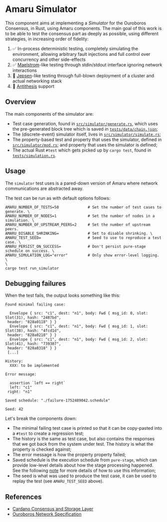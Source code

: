 # Amaru Simulator

This component aims at implementing a _Simulator_ for the Ouroboros Consensus,
in Rust, using Amaru components. The main goal of this work is to be able to
test the consensus part as deeply as possible, using different strategies, in
increasing order of fidelity:

1. ✅ In-process deterministic testing, completely simulating the environment,
   allowing arbitrary fault injections and full control over concurrency and
   other side-effects
2. ✅ [Maelstrom](https://github.com/jepsen-io/maelstrom/)-like testing through
   stdin/stdout interface ignoring network interactions
3. 🔴 [Jepsen](https://github.com/jepsen-io/jepsen)-like testing through
   full-blown deployment of a cluster and actual networking stack
4. 🔴 [Antithesis](https://antithesis.com) support

## Overview

The main components of the simulator are:

* Test case generation, found in
  [`src/simulator/generate.rs`](src/simulator/generate.rs), which uses the
  pre-generated block tree which is saved in
  [`tests/data/chain.json`](tests/data/chain.json);
* The (discrete-event) simulator itself, lives in
  [`src/simulator/simulate.rs`](src/simulator/simulate.rs);
* The property-based test and property that uses the simulator, defined in
  [`src/simulator/mod.rs`](src/simulator/mod.rs);
  and property that uses the simulator is defined;
* The actual Rust `#test` which gets picked up by `cargo test`, found in
  [`tests/simulation.rs`](tests/simulation.rs). 

## Usage

The `simulator` test uses is a pared-down version of Amaru where network
communications are abstracted away.

The test can be run as with default options follows:

```
AMARU_NUMBER_OF_TESTS=50             # Set the number of test cases to generate. \
AMARU_NUMBER_OF_NODES=1              # Set the number of nodes in a simulation. \
AMARU_NUMBER_OF_UPSTREAM_PEERS=2     # Set the number of upstream peers.
AMARU_DISABLE_SHRINKING=             # Set to disable shrinking. \
AMARU_TEST_SEED=                     # Seed to use to reproduce a test case. \
AMARU_PERSIST_ON_SUCCESS=            # Don't persist pure-stage schedule on success. \
AMARU_SIMULATION_LOG="error"         # Only show error-level logging. \
\
cargo test run_simulator
```

## Debugging failures

When the test fails, the output looks something like this:

```
Found minimal failing case:

  Envelope { src: "c1", dest: "n1", body: Fwd { msg_id: 0, slot: Slot(31), hash: "2487bd",
 header: "828a0118" } }
  Envelope { src: "c1", dest: "n1", body: Fwd { msg_id: 1, slot: Slot(38), hash: "4fcd1d",
 header: "828a0218" } }
  Envelope { src: "c1", dest: "n1", body: Fwd { msg_id: 2, slot: Slot(41), hash: "739307",
 header: "828a0318" } }
 [...]

History:
  XXX: to be implemented

Error message:

  assertion `left == right`
  left: "c1"
 right: "n1"

Saved schedule: "./failure-1752489042.schedule"

Seed: 42
```

Let's break the components down:

* The minimal failing test case is printed so that it can be copy-pasted into a
  `#test` to create a regression test;
* The history is the same as test case, but also contains the responses that we
  got back from the system under test. The history is what the property is
  checked against;
* The error message is how the property property failed;
* Saved schedule is the execution schedule from `pure-stage`, which can provide
  low-level details about how the stage processing happened. See the following
  [note](https://github.com/pragma-org/amaru/wiki/log-::-2025%E2%80%9006#debugging-simulation-tests-failure)
  for more details of how to use this information;
* The seed is what was used to produce the test case, it can be used to replay
  the test (see `AMARU_TEST_SEED` above).

## References

* [Cardano Consensus and Storage
  Layer](https://ouroboros-consensus.cardano.intersectmbo.org/assets/files/report-b72e7d765cfee85b26dc035c52c6de84.pdf)
* [Ouroboros Network
  Specification](https://ouroboros-network.cardano.intersectmbo.org/pdfs/network-spec/network-spec.pdf)
